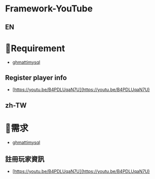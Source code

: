 # Framework-YouTube

## EN
# 🔐Requirement
- [ghmattimysql](https://github.com/GHMatti/ghmattimysql/releases)

## Register player info
- [https://youtu.be/B4PDLUqaN7U](https://youtu.be/B4PDLUqaN7U)

## zh-TW
# 🔐需求
- [ghmattimysql](https://github.com/GHMatti/ghmattimysql/releases)

## 註冊玩家資訊
- [https://youtu.be/B4PDLUqaN7U](https://youtu.be/B4PDLUqaN7U)